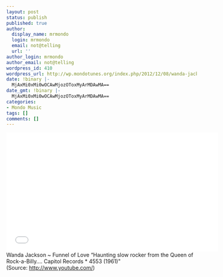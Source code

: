 ```yaml
---
layout: post
status: publish
published: true
author:
  display_name: mrmondo
  login: mrmondo
  email: not@telling
  url: ''
author_login: mrmondo
author_email: not@telling
wordpress_id: 410
wordpress_url: http://wp.mondotunes.org/index.php/2012/12/08/wanda-jackson-funnel-of-love-haunting-slow/
date: !binary |-
  MjAxMi0xMi0wOCAwMjozOToxMyArMDAwMA==
date_gmt: !binary |-
  MjAxMi0xMi0wOCAwMjozOToxMyArMDAwMA==
categories:
- Mondo Music
tags: []
comments: []
---
```

<iframe width="560" height="315" src="//www.youtube.com/embed/Kf5FvUt7iIw" frameborder="0"> </iframe>
Wanda Jackson ~ Funnel of Love
&#8220;<span>Haunting slow rocker from the Queen of Rock-a-Billy&#8230;. Capitol Records * 4553 (1961)"</span>
<div class="attribution">(<span>Source:</span> <a href="http://www.youtube.com/">http://www.youtube.com/</a>)</div>
